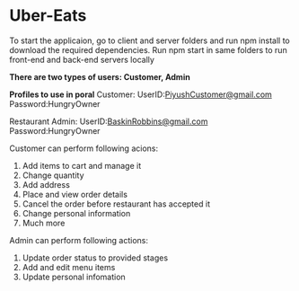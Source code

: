 # Uber-Eats
To start the applicaion, go to client and server folders and run npm install to download the required dependencies. 
Run npm start in same folders to run front-end and back-end servers locally 

**There are two types of users: Customer, Admin**

**Profiles to use in poral**
Customer:
  UserID:PiyushCustomer@gmail.com
  Password:HungryOwner
  
Restaurant Admin:
  UserID:BaskinRobbins@gmail.com
  Password:HungryOwner

Customer can perform following acions:
  1. Add items to cart and manage it
  2. Change quantity 
  3. Add address
  4. Place and view order details
  5. Cancel the order before restaurant has accepted it
  6. Change personal information
  7. Much more

Admin can perform following actions:
1. Update order status to provided stages
2. Add and edit menu items
3. Update personal infomation
